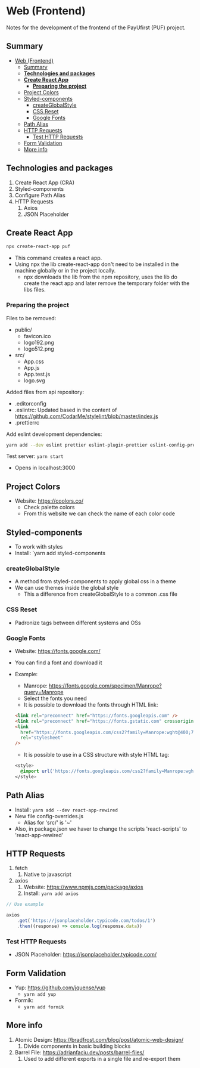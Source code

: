 # Web (Frontend)

Notes for the development of the frontend of the PayUfirst (PUF) project.

## Summary

- [Web (Frontend)](#web-frontend)
  - [Summary](#summary)
  - [**Technologies and packages**](#technologies-and-packages)
  - [**Create React App**](#create-react-app)
    - [**Preparing the project**](#preparing-the-project)
  - [Project Colors](#project-colors)
  - [Styled-components](#styled-components)
    - [createGlobalStyle](#createglobalstyle)
    - [CSS Reset](#css-reset)
    - [Google Fonts](#google-fonts)
  - [Path Alias](#path-alias)
  - [HTTP Requests](#http-requests)
    - [Test HTTP Requests](#test-http-requests)
  - [Form Validation](#form-validation)
  - [More info](#more-info)

## **Technologies and packages**

1. Create React App (CRA)
2. Styled-components
3. Configure Path Alias
4. HTTP Requests
   1. Axios
   2. JSON Placeholder

## **Create React App**

```bash
npx create-react-app puf
```

- This command creates a react app.
- Using npx the lib create-react-app don't need to be installed in the machine globally or in the project locally.
  - npx downloads the lib from the npm repository, uses the lib do create the react app and later remove the temporary folder with the libs files.

### **Preparing the project**

Files to be removed:

- public/
  - favicon.ico
  - logo192.png
  - logo512.png
- src/
  - App.css
  - App.js
  - App.test.js
  - logo.svg

Added files from api repository:

- .editorconfig
- .eslintrc: Updated based in the content of <https://github.com/CodarMe/stylelint/blob/master/index.js>
- .prettierrc

Add eslint development dependencies:

```bash
yarn add --dev eslint prettier eslint-plugin-prettier eslint-config-prettier eslint-plugin-react eslint-plugin-react-hooks eslint-plugin-json
```

Test server: `yarn start`

- Opens in localhost:3000

## Project Colors

- Website: <https://coolors.co/>
  - Check palette colors
  - From this website we can check the name of each color code

## Styled-components

- To work with styles
- Install: `yarn add styled-components

### createGlobalStyle

- A method from styled-components to apply global css in a theme
- We can use themes inside the global style
  - This a difference from createGlobalStyle to a common .css file

### CSS Reset

- Padronize tags between different systems and OSs

### Google Fonts

- Website: <https://fonts.google.com/>
- You can find a font and download it
- Example:

  - Manrope: <https://fonts.google.com/specimen/Manrope?query=Manrope>
  - Select the fonts you need
  - It is possible to download the fonts through HTML link:

  ```html
  <link rel="preconnect" href="https://fonts.googleapis.com" />
  <link rel="preconnect" href="https://fonts.gstatic.com" crossorigin />
  <link
  	href="https://fonts.googleapis.com/css2?family=Manrope:wght@400;700&display=swap"
  	rel="stylesheet"
  />
  ```

  - It is possible to use in a CSS structure with style HTML tag:

  ```CSS
  <style>
    @import url('https://fonts.googleapis.com/css2?family=Manrope:wght@400;700&display=swap');
  </style>
  ```

## Path Alias

- Install: `yarn add --dev react-app-rewired`
- New file config-overrides.js
  - Alias for 'src/' is '~'
- Also, in package.json we haver to change the scripts 'react-scripts' to 'react-app-rewired'

## HTTP Requests

1. fetch
   1. Native to javascript
2. axios
   1. Website: <https://www.npmjs.com/package/axios>
   2. Install: `yarn add axios`

```javascript
// Use example

axios
	.get('https://jsonplaceholder.typicode.com/todos/1')
	.then((response) => console.log(response.data))
```

### Test HTTP Requests

- JSON Placeholder: <https://jsonplaceholder.typicode.com/>

## Form Validation

- Yup: <https://github.com/jquense/yup>
  - `yarn add yup`
- Formik:
  - `yarn add formik`

## More info

1. Atomic Design: <https://bradfrost.com/blog/post/atomic-web-design/>
   1. Divide components in basic building blocks
2. Barrel File: <https://adrianfaciu.dev/posts/barrel-files/>
   1. Used to add different exports in a single file and re-export them
